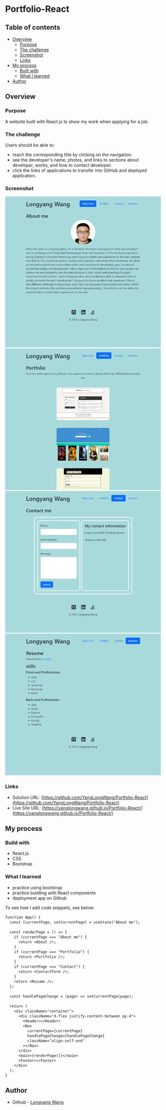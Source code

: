 # Portfolio-React

## Table of contents

- [Overview](#overview)
  - [Purpose](#purpose)
  - [The challenge](#the-challenge)
  - [Screenshot](#screenshot)
  - [Links](#links)
- [My process](#my-process)
  - [Built with](#built-with)
  - [What I learned](#what-i-learned)
- [Author](#author)

## Overview

### Purpose

A website built with React.js to show my work when applying for a job.

### The challenge

Users should be able to:

- reach the corresponding title by clicking on the navigation.
- see the developer's name, photos, and links to sections about developer, works, and how to contact developer.
- click the links of applications to transfer into GitHub and deployed application.

### Screenshot

![](./src/assets/images/Porfolio%20-%20Longyang.png)
![](./src/assets/images/Portfolio%20-%20Longyang1.png)
![](./src/assets/images/Porfolio%20-%20Longyang2.png)
![](./src/assets/images/Portfolio%20-%20Longyang3.png)

### Links

- Solution URL: [https://github.com/YangLongWang/Portfolio-React](https://github.com/YangLongWang/Portfolio-React)
- Live Site URL: [https://yanglongwang.github.io/Portfolio-React/](https://yanglongwang.github.io/Portfolio-React/)

## My process

### Build with

- React.js
- CSS
- Bootstrap

### What I learned

- practice using bootstrap
- practice building with React components
- deployment app on Github

To see how I add code snippets, see below:

```JS
function App() {
  const [currentPage, setCurrentPage] = useState("About me");

  const renderPage = () => {
    if (currentPage === "About me") {
      return <About />;
    }
    if (currentPage === "Portfolio") {
      return <Portfolio />;
    }
    if (currentPage === "Contact") {
      return <ContactForm />;
    }
    return <Resume />;
  };

  const handlePageChange = (page) => setCurrentPage(page);

  return (
    <div className="container">
      <div className="d-flex justify-content-between py-4">
        <Header></Header>
        <Nav
          currentPage={currentPage}
          handlePageChange={handlePageChange}
          className="align-self-end"
        ></Nav>
      </div>
      <main>{renderPage()}</main>
      <Footer></Footer>
    </div>
  );
}

```

## Author

- Github - [Longyang Wang](https://github.com/YangLongWang)
